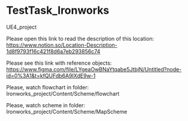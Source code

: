 # TestTask_Ironworks
UE4_project

Please open this link to read the description of this location: https://www.notion.so/Location-Description-1d8f9793f16c421f8d6a7eb293856c74

Please see this link with reference objects: https://www.figma.com/file/LYgeaOwBNaYtqabe5JtbjN/Untitled?node-id=0%3A1&t=kfQUFdb6A9IXdE9w-1

Please, watch flowchart in folder: Ironworks_project/Content/Scheme/flowchart 

Please, watch scheme in folder: Ironworks_project/Content/Scheme/MapScheme

